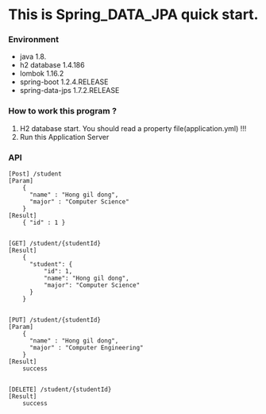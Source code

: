 # This is Spring_DATA_JPA quick start.

### Environment
- java             1.8.
- h2 database      1.4.186
- lombok           1.16.2
- spring-boot      1.2.4.RELEASE
- spring-data-jps  1.7.2.RELEASE


### How to work this program ?

  1. H2 database start. You should read a property file(application.yml) !!!
  2. Run this Application Server


### API

    [Post] /student
    [Param]
        {
          "name" : "Hong gil dong",
          "major" : "Computer Science"
        }
    [Result]
        { "id" : 1 }


    [GET] /student/{studentId}
    [Result]
        {
          "student": {
              "id": 1,
              "name": "Hong gil dong",
              "major": "Computer Science"
          }
        }


    [PUT] /student/{studentId}
    [Param]
        {
          "name" : "Hong gil dong",
          "major" : "Computer Engineering"
        }
    [Result]
        success


    [DELETE] /student/{studentId}
    [Result]
        success